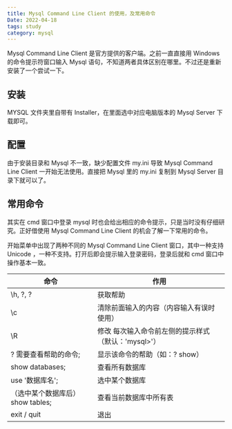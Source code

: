 ```yaml
---
title: Mysql Command Line Client 的使用，及常用命令
Date: 2022-04-18
tags: study
category: mysql
---
```


Mysql Command Line Client 是官方提供的客户端。之前一直直接用 Windows 的命令提示符窗口输入 Mysql 语句，不知道两者具体区别在哪里。不过还是重新安装了一个尝试一下。

## 安装

MYSQL 文件夹里自带有 Installer，在里面选中对应电脑版本的 Mysql Server 下载即可。

## 配置

由于安装目录和 Mysql 不一致，缺少配置文件 my.ini 导致 Mysql Command Line Client 一开始无法使用。直接把 Mysql 里的 my.ini 复制到 Mysql Server 目录下就可以了。

## 常用命令

其实在 cmd 窗口中登录 mysql 时也会给出相应的命令提示，只是当时没有仔细研究。正好借使用 Mysql Command Line Client 的机会了解一下常用的命令。

开始菜单中出现了两种不同的 Mysql Command Line Client 窗口，其中一种支持 Unicode ，一种不支持。打开后即会提示输入登录密码，登录后就和 cmd 窗口中操作基本一致。

| 命令                             | 作用                                                |
| -------------------------------- | --------------------------------------------------- |
| \h, \?, ?                        | 获取帮助                                            |
| \c                               | 清除前面输入的内容（内容输入有误时使用）            |
| \R                               | 修改 每次输入命令前左侧的提示样式（默认：'mysql>'） |
| ? 需要查看帮助的命令;            | 显示该命令的帮助（如：? show）                      |
| show databases;                  | 查看所有数据库                                      |
| use '数据库名';                  | 选中某个数据库                                      |
| （选中某个数据库后）show tables; | 查看当前数据库中所有表                              |
| exit / quit                      | 退出                                                |